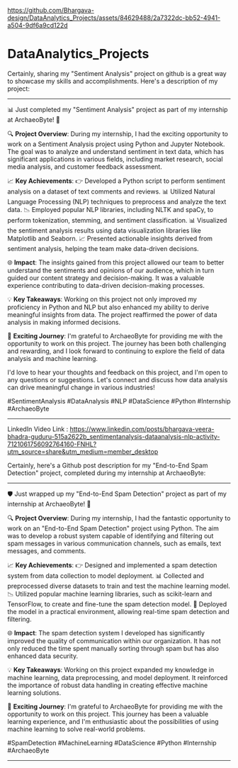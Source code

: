
https://github.com/Bhargava-design/DataAnalytics_Projects/assets/84629488/2a7322dc-bb52-4941-a504-9df6a9cd122d
# DataAnalytics_Projects

Certainly, sharing my "Sentiment Analysis" project on github is a great way to showcase my skills and accomplishments. Here's a description of my project:

---

📊 Just completed my "Sentiment Analysis" project as part of my internship at ArchaeoByte! 🚀

🔍 **Project Overview**:
During my internship, I had the exciting opportunity to work on a Sentiment Analysis project using Python and Jupyter Notebook. The goal was to analyze and understand sentiment in text data, which has significant applications in various fields, including market research, social media analysis, and customer feedback assessment.

📈 **Key Achievements**:
👉 Developed a Python script to perform sentiment analysis on a dataset of text comments and reviews.
📊 Utilized Natural Language Processing (NLP) techniques to preprocess and analyze the text data.
📉 Employed popular NLP libraries, including NLTK and spaCy, to perform tokenization, stemming, and sentiment classification.
📊 Visualized the sentiment analysis results using data visualization libraries like Matplotlib and Seaborn.
📈 Presented actionable insights derived from sentiment analysis, helping the team make data-driven decisions.

🌐 **Impact**:
The insights gained from this project allowed our team to better understand the sentiments and opinions of our audience, which in turn guided our content strategy and decision-making. It was a valuable experience contributing to data-driven decision-making processes.

💡 **Key Takeaways**:
Working on this project not only improved my proficiency in Python and NLP but also enhanced my ability to derive meaningful insights from data. The project reaffirmed the power of data analysis in making informed decisions.

🚀 **Exciting Journey**:
I'm grateful to ArchaeoByte for providing me with the opportunity to work on this project. The journey has been both challenging and rewarding, and I look forward to continuing to explore the field of data analysis and machine learning.

I'd love to hear your thoughts and feedback on this project, and I'm open to any questions or suggestions. Let's connect and discuss how data analysis can drive meaningful change in various industries!

#SentimentAnalysis #DataAnalysis #NLP #DataScience #Python #Internship #ArchaeoByte

---

LinkedIn Video Link : https://www.linkedin.com/posts/bhargava-veera-bhadra-guduru-515a2622b_sentimentanalysis-dataanalysis-nlp-activity-7121061756092764160-FNHL?utm_source=share&utm_medium=member_desktop

Certainly, here's a Github post description for my  "End-to-End Spam Detection" project, completed during my internship at ArchaeoByte:

---

🛡️ Just wrapped up my "End-to-End Spam Detection" project as part of my internship at ArchaeoByte! 🚀

🔍 **Project Overview**:
During my internship, I had the fantastic opportunity to work on an "End-to-End Spam Detection" project using Python. The aim was to develop a robust system capable of identifying and filtering out spam messages in various communication channels, such as emails, text messages, and comments.

📈 **Key Achievements**:
👉 Designed and implemented a spam detection system from data collection to model deployment.
📊 Collected and preprocessed diverse datasets to train and test the machine learning model.
📉 Utilized popular machine learning libraries, such as scikit-learn and TensorFlow, to create and fine-tune the spam detection model.
🚀 Deployed the model in a practical environment, allowing real-time spam detection and filtering.

🌐 **Impact**:
The spam detection system I developed has significantly improved the quality of communication within our organization. It has not only reduced the time spent manually sorting through spam but has also enhanced data security.

💡 **Key Takeaways**:
Working on this project expanded my knowledge in machine learning, data preprocessing, and model deployment. It reinforced the importance of robust data handling in creating effective machine learning solutions.

🚀 **Exciting Journey**:
I'm grateful to ArchaeoByte for providing me with the opportunity to work on this project. This journey has been a valuable learning experience, and I'm enthusiastic about the possibilities of using machine learning to solve real-world problems.


#SpamDetection #MachineLearning #DataScience #Python #Internship #ArchaeoByte

---
